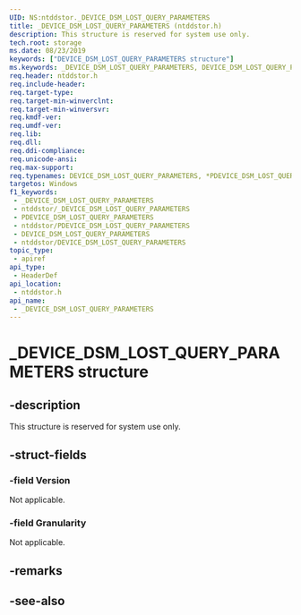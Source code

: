 ```yaml
---
UID: NS:ntddstor._DEVICE_DSM_LOST_QUERY_PARAMETERS
title: _DEVICE_DSM_LOST_QUERY_PARAMETERS (ntddstor.h)
description: This structure is reserved for system use only.
tech.root: storage
ms.date: 08/23/2019
keywords: ["DEVICE_DSM_LOST_QUERY_PARAMETERS structure"]
ms.keywords: _DEVICE_DSM_LOST_QUERY_PARAMETERS, DEVICE_DSM_LOST_QUERY_PARAMETERS, *PDEVICE_DSM_LOST_QUERY_PARAMETERS,
req.header: ntddstor.h
req.include-header: 
req.target-type: 
req.target-min-winverclnt: 
req.target-min-winversvr: 
req.kmdf-ver: 
req.umdf-ver: 
req.lib: 
req.dll: 
req.ddi-compliance: 
req.unicode-ansi: 
req.max-support: 
req.typenames: DEVICE_DSM_LOST_QUERY_PARAMETERS, *PDEVICE_DSM_LOST_QUERY_PARAMETERS
targetos: Windows
f1_keywords:
 - _DEVICE_DSM_LOST_QUERY_PARAMETERS
 - ntddstor/_DEVICE_DSM_LOST_QUERY_PARAMETERS
 - PDEVICE_DSM_LOST_QUERY_PARAMETERS
 - ntddstor/PDEVICE_DSM_LOST_QUERY_PARAMETERS
 - DEVICE_DSM_LOST_QUERY_PARAMETERS
 - ntddstor/DEVICE_DSM_LOST_QUERY_PARAMETERS
topic_type:
 - apiref
api_type:
 - HeaderDef
api_location:
 - ntddstor.h
api_name:
 - _DEVICE_DSM_LOST_QUERY_PARAMETERS
---
```


# _DEVICE_DSM_LOST_QUERY_PARAMETERS structure


## -description

This structure is reserved for system use only.

## -struct-fields

### -field Version

Not applicable.

### -field Granularity

Not applicable.

## -remarks

## -see-also

